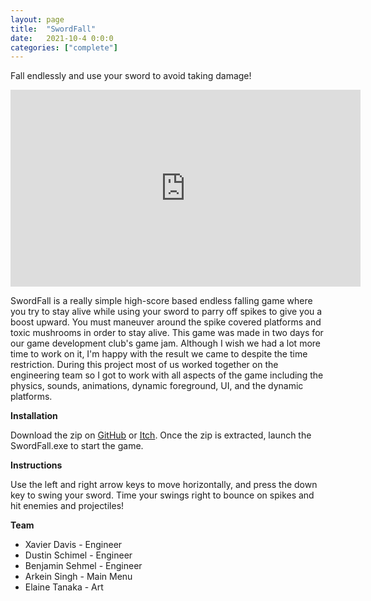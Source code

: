 ```yaml
---
layout: page
title:  "SwordFall"
date:   2021-10-4 0:0:0
categories: ["complete"]
---
```

Fall endlessly and use your sword to avoid taking damage! 

<center><iframe width="560" height="315" src="https://www.youtube.com/embed/Fk654ouxluU?si=eQ4qZ-_5zeREnq1V" title="YouTube video player" frameborder="0" allow="accelerometer; autoplay; clipboard-write; encrypted-media; gyroscope; picture-in-picture; web-share" referrerpolicy="strict-origin-when-cross-origin" allowfullscreen></iframe></center>

SwordFall is a really simple high-score based endless falling game where you try to stay alive while using your sword to parry off spikes to give you a boost upward. You must maneuver around the spike covered platforms and toxic mushrooms in order to stay alive. This game was made in two days for our game development club's game jam. Although I wish we had a lot more time to work on it, I'm happy with the result we came to despite the time restriction. During this project most of us worked together on the engineering team so I got to work with all aspects of the game including the physics, sounds, animations, dynamic foreground, UI, and the dynamic platforms.

**Installation** 

Download the zip on [GitHub][swordfall-git] or [Itch][swordfall-itch]. Once the zip is extracted, launch the SwordFall.exe to start the game.

**Instructions** 

Use the left and right arrow keys to move horizontally, and press the down key to swing your sword. Time your swings right to bounce on spikes and hit enemies and projectiles!

**Team** 
- Xavier Davis - Engineer
- Dustin Schimel - Engineer
- Benjamin Sehmel - Engineer
- Arkein Singh - Main Menu
- Elaine Tanaka - Art

[swordfall-git]: https://github.com/DustinSchimel/SwordFall
[swordfall-itch]: https://the-three-vs.itch.io/swordfall